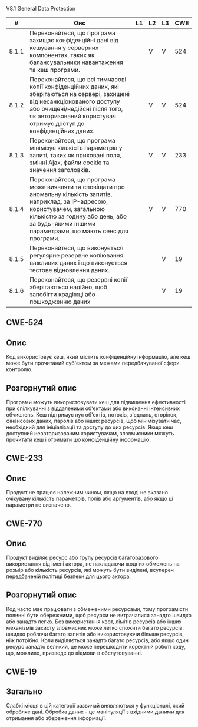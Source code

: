 V8.1 General Data Protection

| # | Оис | L1 | L2 | L3 | CWE |
|---|-------------|----|----|----|-----|
| 8.1.1 | Переконайтеся, що програма захищає конфіденційні дані від кешування у серверних компонентах, таких як балансувальники навантаження та кеш програми. | |V|V| 524 |
| 8.1.2 | Переконайтеся, що всі тимчасові копії конфіденційних даних, які зберігаються на сервері, захищені від несанкціонованого доступу або очищені/недійсні після того, як авторизований користувач отримує доступ до конфіденційних даних. | |V|V| 524|
| 8.1.3 | Переконайтеся, що програма мінімізує кількість параметрів у запиті, таких як приховані поля, змінні Ajax, файли cookie та значення заголовків. | |V|V| 233 |
| 8.1.4 | Переконайтеся, що програма може виявляти та сповіщати про аномальну кількість запитів, наприклад, за IP-адресою, користувачем, загальною кількістю за годину або день, або за будь-якими іншими параметрами, що мають сенс для програми. | |V|V|770|
| 8.1.5 |Переконайтеся, що виконується регулярне резервне копіювання важливих даних і що виконується тестове відновлення даних. | | |V|19|
|8.1.6 | Переконайтеся, що резервні копії зберігаються надійно, щоб запобігти крадіжці або пошкодженню даних | | |V|19| 

## CWE-524

## Опис
Код використовує кеш, який містить конфіденційну інформацію, але кеш може бути прочитаний суб'єктом за межами передбачуваної сфери контролю.
## Розгорнутий  опис
Програми можуть використовувати кеш для підвищення ефективності при спілкуванні з віддаленими об'єктами або виконанні інтенсивних обчислень. Кеш підтримує пул об'єктів, потоків, з'єднань, сторінок, фінансових даних, паролів або інших ресурсів, щоб мінімізувати час, необхідний для ініціалізації та доступу до цих ресурсів. Якщо кеш доступний неавторизованим користувачам, зловмисники можуть прочитати кеш і отримати цю конфіденційну інформацію.

## CWE-233

## Опис
Продукт не працює належним чином, якщо на вході не вказано очікувану кількість параметрів, полів або аргументів, або якщо ці параметри не визначено. 

## CWE-770

## Опис
Продукт виділяє ресурс або групу ресурсів багаторазового використання від імені актора, не накладаючи жодних обмежень на розмір або кількість ресурсів, які можуть бути виділені, всупереч передбаченій політиці безпеки для цього актора.
## Розгорнутий  опис
Код часто має працювати з обмеженими ресурсами, тому програмісти повинні бути обережними, щоб ресурси не витрачалися занадто швидко або занадто легко. Без використання квот, лімітів ресурсів або інших механізмів захисту зловмисник може легко спожити багато ресурсів, швидко роблячи багато запитів або використовуючи більше ресурсів, ніж потрібно. Коли виділяється занадто багато ресурсів, або якщо один ресурс занадто великий, це може перешкодити коректній роботі коду, що, можливо, призведе до відмови в обслуговуванні.

## CWE-19

## Загально

Слабкі місця в цій категорії зазвичай виявляються у функціоналі, який обробляє дані. Обробка даних - це маніпуляції з вхідними даними для отримання або збереження інформації.